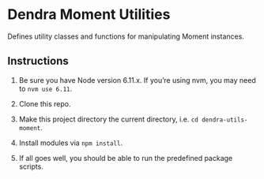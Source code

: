 # Dendra Moment Utilities

Defines utility classes and functions for manipulating Moment instances.


## Instructions

1. Be sure you have Node version 6.11.x. If you’re using nvm, you may need to `nvm use 6.11`.

2. Clone this repo.

3. Make this project directory the current directory, i.e. `cd dendra-utils-moment`.

4. Install modules via `npm install`.

5. If all goes well, you should be able to run the predefined package scripts.
